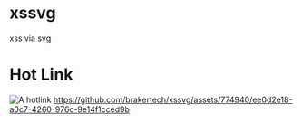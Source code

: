 # xssvg
xss via svg

# Hot Link

![A hotlink]( https://github.com/brakertech/xssvg/assets/774940/ee0d2e18-a0c7-4260-976c-9e14f1cced9b)
https://github.com/brakertech/xssvg/assets/774940/ee0d2e18-a0c7-4260-976c-9e14f1cced9b

